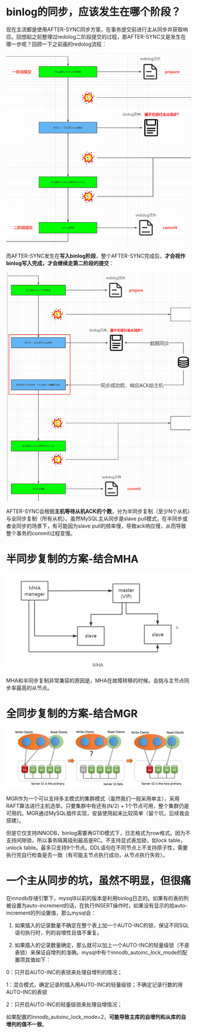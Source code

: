 # binlog的同步，应该发生在哪个阶段？

现在主流都是使用AFTER-SYNC同步方案，在事务提交前进行主从同步并获取响应。回想起之前整理过redolog二阶段提交的过程，那AFTER-SYNC又是发生在哪一步呢？回顾一下之前画的redolog流程：

![00](markdown-img/09-主从同步与坑-MySQL的主从复制同步选型.assets/00.png)

而AFTER-SYNC发生在**写入binlog阶段**，整个AFTER-SYNC完成后，**才会视作binlog写入完成，才会继续走第二阶段的提交**：

![01](markdown-img/09-主从同步与坑-MySQL的主从复制同步选型.assets/01.png)

AFTER-SYNC会根据**主机等待从机ACK的个数**，分为半同步复制（至少N个从机）与全同步复制（所有从机）。虽然MySQL主从同步是slave pull模式，在半同步或者全同步的场景下，有可能因为slave pull的频率慢，导致ack响应慢，从而导致整个事务的commit过程变慢。

# 半同步复制的方案-结合MHA

![image-20221101212159328](markdown-img/09-主从同步与坑-MySQL的主从复制同步选型.assets/image-20221101212159328.png)

MHA和半同步复制非常兼容的原因是，MHA在故障转移的时候，会挑与主节点同步率最高的从节点。

# 全同步复制的方案-结合MGR

![image-20221101212649823](markdown-img/09-主从同步与坑-MySQL的主从复制同步选型.assets/image-20221101212649823.png)

MGR作为一个可以支持多主模式的集群模式（虽然我们一般采用单主），采用RAFT算法进行主机选举。只要集群中有还有(N/2) + 1个节点可用，整个集群仍是可用的。MGR通过MySQL插件实现，安装使用起来比较简单（留个坑，后续我会搭建）。

但是它仅支持INNODB，binlog需要再GTID模式下，日志格式为row格式。因为不支持间隙锁，所以事务隔离级别最高是RC。不支持显式表加锁，如lock table，unlock table。最多只支持9个节点。DDL语句在不同节点上不支持原子性，需要执行完自行检查是否一致（有可能主节点执行成功，从节点执行失败）。

# 一个主从同步的坑，虽然不明显，但很痛

在innodb存储引擎下，mysql8以前的版本是利用binlog日志的。如果有的表的列被设置为auto-increment的话，在执行INSERT操作时，如果没有显示的给auto-increment的列设置值，那么mysql会：
1. 如果插入的记录数量不确定在整个表上加一个AUTO-INC的锁，保证不同SQL语句执行时，列的自增性且值不重复。

2. 如果插入的记录数量确定，那么就可以加上一个AUTO-INC的轻量级锁（不是表锁）来保证自增列的准确。mysql中有个innodb_autoinc_lock_mode的配置项其值如下：

  0：只开启AUTO-INC的表锁来处理自增列的情况；

  1：混合模式，确定记录的插入用AUTO-INC的轻量级锁；不确定记录行数的用AUTO-INC的表锁

  2：只开启AUTO-INC的轻量级锁来处理自增情况；

如果配置的innodb_autoinc_lock_mode=2，**可能导致主库的自增列和从库的自增列的值不一致**。



